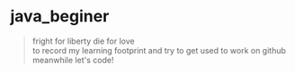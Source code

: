 # java_beginer
> fright for liberty die for love  
> to record my learning footprint and try to get used to work on github meanwhile
 let's code!

